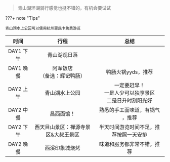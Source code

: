 > 青山湖环湖骑行感觉也挺不错的，有机会要试试

???+ note "Tips"

    青山湖水上公园可以使用杭州惠民卡免费游览

| **时间**  |              **行程**               |                             总结                             |
| :-------: | :---------------------------------: | :----------------------------------------------------------: |
| DAY1 下午 |            青山湖观日落             |                                                              |
| DAY1 晚餐 |  阿军饭店<br /> （备选：辉记鸭肠）  |                      鸭肠火锅yyds，推荐                      |
| DAY2 上午 |           青山湖水上公园            | 一定要赶早！<br />一是人少可以独享景区<br />二是日升时刻阳光好 |
| DAY2 中餐 |             昌西面馆！              |               熟悉的手工面味道，有锅气 ，推荐                |
| DAY2 下午 | 西天目山景区：禅源寺景区&大叔王景区 |            半天时间游览时间不足，推荐按照一天安排            |
| DAY2 晚餐 |           西溪印象城烧烤            |                  味道和服务都非常不错，推荐                  |

